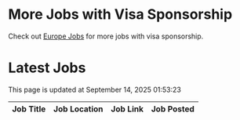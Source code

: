 # More Jobs with Visa Sponsorship

Check out [Europe Jobs](https://github.com/sureshparimi/europejobs#latest-jobs) for more jobs with visa sponsorship.

# Latest Jobs

This page is updated at September 14, 2025 01:53:23

| Job Title | Job Location | Job Link | Job Posted |
| --- | --- | --- | --- |
